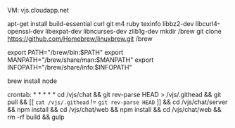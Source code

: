 VM: vjs.cloudapp.net

apt-get install build-essential curl git m4 ruby texinfo libbz2-dev libcurl4-openssl-dev libexpat-dev libncurses-dev zlib1g-dev
mkdir /brew
git clone https://github.com/Homebrew/linuxbrew.git /brew

export PATH="/brew/bin:$PATH"
export MANPATH="/brew/share/man:$MANPATH"
export INFOPATH="/brew/share/info:$INFOPATH"

brew install node

crontab: * * * * * cd /vjs/chat && git rev-parse HEAD > /vjs/.githead && git pull && [[ `cat /vjs/.githead` != `git rev-parse HEAD` ]] && cd /vjs/chat/server && npm install && cd /vjs/chat/web && npm install && cd /vjs/chat/web && rm -rf build && gulp
